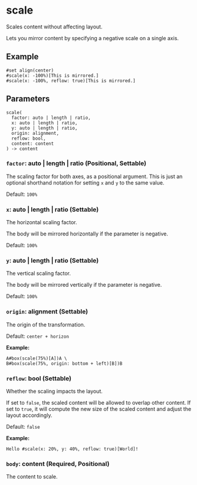 # scale

Scales content without affecting layout.

Lets you mirror content by specifying a negative scale on a single axis.

## Example

```typst
#set align(center)
#scale(x: -100%)[This is mirrored.]
#scale(x: -100%, reflow: true)[This is mirrored.]
```

## Parameters

```
scale(
  factor: auto | length | ratio,
  x: auto | length | ratio,
  y: auto | length | ratio,
  origin: alignment,
  reflow: bool,
  content: content
) -> content
```

### `factor`: auto | length | ratio (Positional, Settable)

The scaling factor for both axes, as a positional argument. This is just an optional shorthand notation for setting `x` and `y` to the same value.

Default: `100%`

### `x`: auto | length | ratio (Settable)

The horizontal scaling factor.

The body will be mirrored horizontally if the parameter is negative.

Default: `100%`

### `y`: auto | length | ratio (Settable)

The vertical scaling factor.

The body will be mirrored vertically if the parameter is negative.

Default: `100%`

### `origin`: alignment (Settable)

The origin of the transformation.

Default: `center + horizon`

**Example:**
```typst
A#box(scale(75%)[A])A \
B#box(scale(75%, origin: bottom + left)[B])B
```

### `reflow`: bool (Settable)

Whether the scaling impacts the layout.

If set to `false`, the scaled content will be allowed to overlap other content. If set to `true`, it will compute the new size of the scaled content and adjust the layout accordingly.

Default: `false`

**Example:**
```typst
Hello #scale(x: 20%, y: 40%, reflow: true)[World]!
```

### `body`: content (Required, Positional)

The content to scale.
